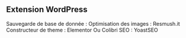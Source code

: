 ## Extension WordPress


Sauvegarde de base de donnée : 
Optimisation des images : Resmush.it
Constructeur de theme : Elementor Ou Colibri
SEO : YoastSEO

